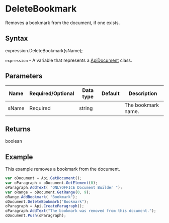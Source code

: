 # DeleteBookmark

Removes a bookmark from the document, if one exists.

## Syntax

expression.DeleteBookmark(sName);

`expression` - A variable that represents a [ApiDocument](../ApiDocument.md) class.

## Parameters

| **Name** | **Required/Optional** | **Data type** | **Default** | **Description** |
| ------------- | ------------- | ------------- | ------------- | ------------- |
| sName | Required | string |  | The bookmark name. |

## Returns

boolean

## Example

This example removes a bookmark from the document.

```javascript
var oDocument = Api.GetDocument(); 
var oParagraph = oDocument.GetElement(0); 
oParagraph.AddText( "ONLYOFFICE Document Builder "); 
var oRange = oDocument.GetRange(0, 9); 
oRange.AddBookmark( "Bookmark"); 
oDocument.DeleteBookmark("Bookmark");
oParagraph = Api.CreateParagraph();
oParagraph.AddText("The bookmark was removed from this document.");
oDocument.Push(oParagraph);
```
